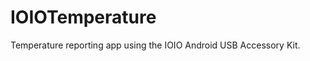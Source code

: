 IOIOTemperature
===============

Temperature reporting app using the IOIO Android USB Accessory Kit.